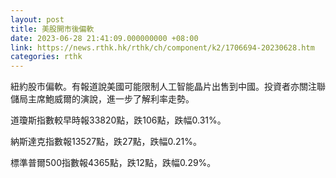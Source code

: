 ```yaml
---
layout: post
title: 美股開市後偏軟
date: 2023-06-28 21:41:09.000000000 +08:00
link: https://news.rthk.hk/rthk/ch/component/k2/1706694-20230628.htm
categories: rthk
---
```


紐約股市偏軟。有報道說美國可能限制人工智能晶片出售到中國。投資者亦關注聯儲局主席鮑威爾的演說，進一步了解利率走勢。

道瓊斯指數較早時報33820點，跌106點，跌幅0.31%。

納斯達克指數報13527點，跌27點，跌幅0.21%。

標準普爾500指數報4365點，跌12點，跌幅0.29%。

